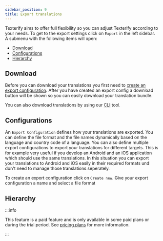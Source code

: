 ```yaml
---
sidebar_position: 9
title: Export translations
---
```


Texterify aims to offer full flexibility so you can adjust Texterify according to your needs. To get to the export settings click on `Export` in the left sidebar. A submenu with the following items will open:

- [Download](#download)
- [Configurations](#configurations)
- [Hierarchy](#hierarchy)

## Download

Before you can download your translations you first need to [create an export configuration](#configurations). After you have created an export config a download button will be shown so you can easily download your translation bundle.

You can also download translations by using our [CLI](/tools/cli) tool.

## Configurations

An `Export Configuration` defines how your translations are exported. You can define the file format and the file names dynamically based on the language and country code of a language. You can also define multiple export configurations to export your translations for different targets. This is for example very useful if you develop an Android and an iOS application which should use the same translations. In this situation you can export your translations to Android and iOS easily in their required formats und don't need to manage those translations seperately.

To create an export configuration click on `Create new`. Give your export configuration a name and select a file format

## Hierarchy

:::info

This feature is a paid feature and is only available in some paid plans or during the trial period. See [pricing plans](https://texterify.com/pricing) for more information.

:::
